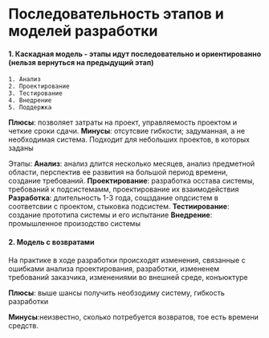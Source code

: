 # Последовательность этапов и моделей разработки
#### 1. Каскадная модель - этапы идут последовательно и ориентированно (нельзя вернуться на предыдущий этап)
	1. Анализ
	2. Проектирование
	3. Тестирование
	4. Внедрение
	5. Поддержка
**Плюсы**: позволяет затраты на проект, управляемость проектом и четкие сроки сдачи.
**Минусы**: отсутсвие гибкости; задуманная, а не необходимая система.
Подходит для небольших проектов, в которых заданы

Этапы:
**Анализ**: анализ длится несколько месяцев, анализ предметной области, перспектив ее развития на большой период времени, создание требований. 
**Проектирование**: разработка осстава системы, требований к подсистемамм, проектирование их взаимодействия
**Разработка**: длительность 1-3 года, сощздание опдсистем в соответсвии с проектом, стыковка подсистем.
**Тестиирование**: создание прототипа системы и его испытание
**Внедрение**: промышленное произодство системы

#### 2. Модель с возвратами
На практике в ходе разработки происходят изменения, связанные с ошибками анализа проектирования, разработки, измененем требований заказчика, изменениями во внешней среде, конъюктуре

**Плюсы**: выше шансы получить необзодиму систему, гибкость разработки

**Минусы**:неизвестно, сколько потребуется возвратов, тое есть времени средств.
